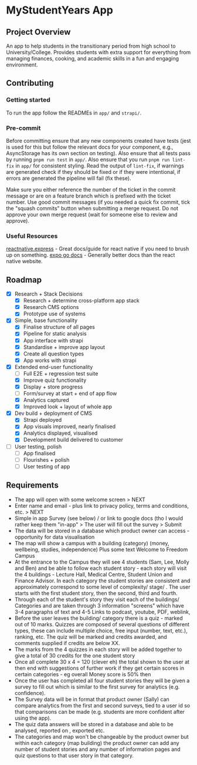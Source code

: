 # MyStudentYears App

## Project Overview
An app to help students in the transitionary period from high school to University/College.  Provides students with extra support for everything from managing finances, cooking, and academic skills in a fun and engaging environment.

## Contributing
### Getting started
To run the app follow the READMEs in `app/` and `strapi/`.

### Pre-commit
Before committing ensure that any new components created have tests (jest is used for this but follow the relevant docs for your component, e.g., AsyncStorage has its own section on testing).  Also ensure that all tests pass by running `pnpm run test` in `app/`.  Also ensure that you run `pnpm run lint-fix` in `app/` for consistent styling.  Read the output of `lint-fix`, if warnings are generated check if they should be fixed or if they were intentional, if errors are generated the pipeline will fail (fix these).

Make sure you either reference the number of the ticket in the commit message or are on a feature branch which is prefixed with the ticket number.  Use good commit messages (if you needed a quick fix commit, tick the "squash commits" button when submitting a merge request.  Do not approve your own merge request (wait for someone else to review and approve).

### Useful Resources
[reactnative.express](https://www.reactnative.express/) - Great docs/guide for react native if you need to brush up on something.
[expo go docs](https://docs.expo.dev/) - Generally better docs than the react native website.

## Roadmap
- [x] Research + Stack Decisions
    - [x] Research + determine cross-platform app stack
    - [x] Research CMS options
    - [x] Prototype use of systems
- [x] Simple, base functionality
    - [x] Finalise structure of all pages
    - [x] Pipeline for static analysis
    - [x] App interface with strapi
    - [x] Standardise + improve app layout
    - [x] Create all question types
    - [x] App works with strapi
- [x] Extended end-user functionality
    - [ ] Full E2E + regression test suite
    - [x] Improve quiz functionality
    - [x] Display + store progress
    - [ ] Form/survey at start + end of app flow
    - [x] Analytics captured
    - [x] Improved look + layout of whole app
- [x] Dev build + deployment of CMS
    - [x] Strapi deployed
    - [x] App visuals improved, nearly finalised
    - [x] Analytics displayed, visualised
    - [x] Development build delivered to customer
- [ ] User testing, polish
    - [ ] App finalised
    - [ ] Flourishes + polish
    - [ ] User testing of app

## Requirements
* The app will open with some welcome screen > NEXT
* Enter name and email - plus link to privacy policy, terms and conditions, etc. > NEXT
* Simple in app Survey (see below) / or link to google docs (tho I would rather keep them "in-app" >  The user will fill out the survey > Submit
* The data will be stored in a database which product owner can access - opportunity for data visualisation
* The map will show a campus with a building (category) (money, wellbeing, studies, independence) Plus some text Welcome to Freedom Campus
* At the entrance to the Campus they will see  4 students (Sam, Lee, Molly and Ben) and be able to follow each student story -  each story will visit the 4 buildings - Lecture Hall, Medical Centre, Student Union and Finance Advisor. In each category the student stories are consistent  and approximately correspond to some level of complexity/ stage/ . The user starts with the first student story, then the second, third and fourth.
* Through each of the student's story they visit each of the buildings/ Categories and are taken through  3 information "screens" which have  3-4 paragraphs of text and 4-5 Links to podcast, youtube,  PDF, weblink,
* Before the user leaves the building/ category there is a quiz - marked out of 10 marks. Quizzes are composed of several questions of different types, these can include multiple choice, free input (number, text, etc.), ranking, etc. The quiz will be marked and credits awarded, and comments supplied if credits are below XX.
* The marks from the 4 quizzes in each story will be added  together to give a total of 30 credits for the one student story
* Once all complete 30 x 4 = 120 (clever eh) the total  shown to the user at then end with suggestions of further work if they get certain scores in certain categories - eg overall Money score is 50% then
* Once the user has completed all four student stories they will be given a survey to fill out which is similar to the first survey for analytics (e.g. confidence).
* The Survey data will be in format that product owner (Sally) can compare analytics from the first and second surveys, tied to a user id so that comparisons can be made (e.g. students are more confident after using the app).
* The quiz data answers will be stored in a database and able to be analysed, reported on , exported etc.
* The categories and map won't be changeable by the product owner but within each category (map building) the product owner can add any number of student stories and any number of information pages and quiz questions to that user story in that category.
